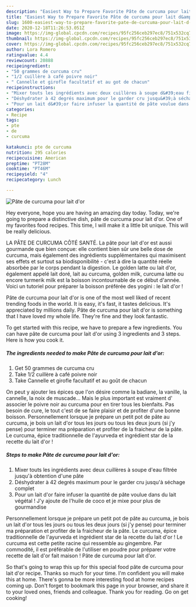```yaml
---
description: "Easiest Way to Prepare Favorite Pâte de curcuma pour lait d&amp;#39;or"
title: "Easiest Way to Prepare Favorite Pâte de curcuma pour lait d&amp;#39;or"
slug: 1600-easiest-way-to-prepare-favorite-pate-de-curcuma-pour-lait-d-and-39-or
date: 2020-12-18T11:26:53.051Z
image: https://img-global.cpcdn.com/recipes/95fc256ceb297ec8/751x532cq70/pate-de-curcuma-pour-lait-dor-photo-principale-de-la-recette.jpg
thumbnail: https://img-global.cpcdn.com/recipes/95fc256ceb297ec8/751x532cq70/pate-de-curcuma-pour-lait-dor-photo-principale-de-la-recette.jpg
cover: https://img-global.cpcdn.com/recipes/95fc256ceb297ec8/751x532cq70/pate-de-curcuma-pour-lait-dor-photo-principale-de-la-recette.jpg
author: Lora Romero
ratingvalue: 4.4
reviewcount: 20888
recipeingredient:
- "50 grammes de curcuma cru"
- "1/2 cuillère à café poivre noir"
- " Cannelle et girofle facultatif et au got de chacun"
recipeinstructions:
- "Mixer touts les ingrédients avec deux cuillères à soupe d&#39;eau filtrée jusqu&#39;à obtention d&#39;une pâte"
- "Déshydrater à 42 degrés maximum pour le garder cru jusqu&#39;à séchage complet"
- "Pour un lait d&#39;or faire infuser la quantité de pâte voulue dans du lait végétal ! J&#39;y ajoute de l&#39;huile de coco et je mixe pour plus de gourmandise"
categories:
- Recipe
tags:
- pte
- de
- curcuma

katakunci: pte de curcuma 
nutrition: 295 calories
recipecuisine: American
preptime: "PT28M"
cooktime: "PT46M"
recipeyield: "4"
recipecategory: Lunch

---
```



![Pâte de curcuma pour lait d&#39;or](https://img-global.cpcdn.com/recipes/95fc256ceb297ec8/751x532cq70/pate-de-curcuma-pour-lait-dor-photo-principale-de-la-recette.jpg)

Hey everyone, hope you are having an amazing day today. Today, we're going to prepare a distinctive dish, pâte de curcuma pour lait d&#39;or. One of my favorites food recipes. This time, I will make it a little bit unique. This will be really delicious.

LA PÂTE DE CURCUMA CÔTÉ SANTÉ. La pâte pour lait d&#39;or est aussi gourmande que bien conçue: elle contient bien sûr une belle dose de curcuma, mais également des ingrédients supplémentaires qui maximisent ses effets et surtout sa biodisponibilité - c&#39;est à dire la quantité réelle absorbée par le corps pendant la digestion. Le golden latte ou lait d&#39;or, également appelé lait doré, lait au curcuma, golden milk, curcuma latte ou encore turmerik milk est la boisson incontournable de ce début d&#39;année. Voici un tutoriel pour préparer la boisson préférée des yogini : le lait d&#39;or !

Pâte de curcuma pour lait d&#39;or is one of the most well liked of recent trending foods in the world. It is easy, it's fast, it tastes delicious. It's appreciated by millions daily. Pâte de curcuma pour lait d&#39;or is something that I have loved my whole life. They're fine and they look fantastic.


To get started with this recipe, we have to prepare a few ingredients. You can have pâte de curcuma pour lait d&#39;or using 3 ingredients and 3 steps. Here is how you cook it.

<!--inarticleads1-->

##### The ingredients needed to make Pâte de curcuma pour lait d&#39;or:

1. Get 50 grammes de curcuma cru
1. Take 1/2 cuillère à café poivre noir
1. Take  Cannelle et girofle facultatif et au goût de chacun


On peut y ajouter les épices que l&#39;on désire comme la badiane, la vanille, la cannelle, la noix de muscade… Mais le plus important est vraiment d&#39; associer le poivre noir au curcuma pour en tirer tous les bienfaits. Pas besoin de cure, le tout c&#39;est de se faire plaisir et de profiter d&#39;une bonne boisson. Personnellement lorsque je prépare un petit pot de pâte au curcuma, je bois un lait d&#39;or tous les jours ou tous les deux jours (si j&#39;y pense) pour terminer ma préparation et profiter de la fraicheur de la pâte. Le curcuma, épice traditionnelle de l&#39;ayurveda et ingrédient star de la recette du lait d&#39;or ! 

<!--inarticleads2-->

##### Steps to make Pâte de curcuma pour lait d&#39;or:

1. Mixer touts les ingrédients avec deux cuillères à soupe d&#39;eau filtrée jusqu&#39;à obtention d&#39;une pâte
1. Déshydrater à 42 degrés maximum pour le garder cru jusqu&#39;à séchage complet
1. Pour un lait d&#39;or faire infuser la quantité de pâte voulue dans du lait végétal ! J&#39;y ajoute de l&#39;huile de coco et je mixe pour plus de gourmandise


Personnellement lorsque je prépare un petit pot de pâte au curcuma, je bois un lait d&#39;or tous les jours ou tous les deux jours (si j&#39;y pense) pour terminer ma préparation et profiter de la fraicheur de la pâte. Le curcuma, épice traditionnelle de l&#39;ayurveda et ingrédient star de la recette du lait d&#39;or ! Le curcuma est cette petite racine qui ressemble au gingembre. Par commodité, il est préférable de l&#39;utiliser en poudre pour préparer votre recette de lait d&#39;or fait maison ! Pâte de curcuma pour lait d&#39;or. 

So that's going to wrap this up for this special food pâte de curcuma pour lait d&#39;or recipe. Thanks so much for your time. I'm confident you will make this at home. There's gonna be more interesting food at home recipes coming up. Don't forget to bookmark this page in your browser, and share it to your loved ones, friends and colleague. Thank you for reading. Go on get cooking!

